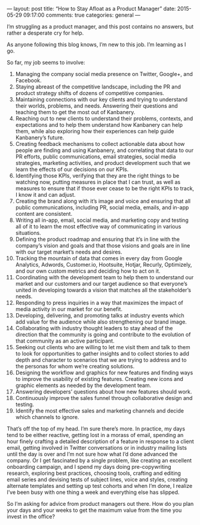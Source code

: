 —
layout: post
title:  “How to Stay Afloat as a Product Manager”
date:   2015-05-29 09:17:00
comments: true
categories: general
—

I’m struggling as a product manager, and this post contains no answers, but rather a desperate cry for help.

As anyone following this blog knows, I’m new to this job. I’m learning as I go. 

So far, my job seems to involve:

1) Managing the company social media presence on Twitter, Google+, and Facebook.
2) Staying abreast of the competitive landscape, including the PR and product strategy shifts of dozens of competitive companies.
3) Maintaining connections with our key clients and trying to understand their worlds, problems, and needs. Answering their questions and teaching them to get the most out of Kanbanery.
4) Reaching out to new clients to understand their problems, contexts, and expectations and to help them understand how Kanbanery can help them, while also exploring how their experiences can help guide Kanbanery’s future.
5) Creating feedback mechanisms to collect actionable data about how people are finding and using Kanbanery, and correlating that data to our PR efforts, public communications, email strategies, social media strategies, marketing activities, and product development such that we learn the effects of our decisions on our KPIs.
6) Identifying those KPIs, verifying that they are the right things to be watching now, putting measures in place that I can trust, as well as measures to ensure that if those ever cease to be the right KPIs to track, I know it and can adjust.
7) Creating the brand along with it’s image and voice and ensuring that all public communications, including PR, social media, emails, and in-app content are consistent.
8) Writing all in-app, email, social media, and marketing copy and testing all of it to learn the most effective way of communicating in various situations.
9) Defining the product roadmap and ensuring that it’s in line with the company’s vision and goals and that those visions and goals are in line with our target market’s needs and desires.
10) Tracking the mountain of data that comes in every day from Google Analytics, Adwords, Customer.io, Hootsuite, Hotjar, Recurly, Optimizely, and our own custom metrics and deciding how to act on it.
11) Coordinating with the development team to help them to understand our market and our customers and our target audience so that everyone’s united in developing towards a vision that matches all the stakeholder’s needs.
12) Responding to press inquiries in a way that maximizes the impact of media activity in our market for our benefit.
13) Developing, delivering, and promoting talks at industry events which add value for the audience while also strengthening our brand image.
14) Collaborating with industry thought leaders to stay ahead of the direction that the community is going and contribute to the evolution of that community as an active participant.
15) Seeking out clients who are willing to let me visit them and talk to them to look for opportunities to gather insights and to collect stories to add depth and character to scenarios that we are trying to address and to the personas for whom we’re creating solutions.
16) Designing the workflow and graphics for new features and finding ways to improve the usability of existing features. Creating new icons and graphic elements as needed by the development team.
17) Answering developers’ questions about how new features should work.
18) Continuously improve the sales funnel through collaborative design and testing.
19) Identify the most effective sales and marketing channels and decide which channels to ignore.

That’s off the top of my head. I’m sure there’s more. In practice, my days tend to be either reactive, getting lost in a morass of email, spending an hour finely crafting a detailed description of a feature in response to a client email, getting involved in Twitter conversations or in industry mailing lists until the day is over and I’m not sure how what I’d done advanced the company. Or I get fascinated by a single problem, like creating an excellent onboarding campaign, and I spend my days doing pre-copywriting research, exploring best practices, choosing tools, crafting and editing email series and devising tests of subject lines, voice and styles, creating alternate templates and setting up test cohorts and when I’m done, I realize I’ve been busy with one thing a week and everything else has slipped.

So I’m asking for advice from product managers out there. How do you plan your days and your weeks to get the maximum value from the time you invest in the office?